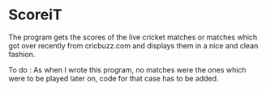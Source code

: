 # ScoreiT
The program gets the scores of the live cricket matches or matches which got over recently from cricbuzz.com and displays them in a nice and clean fashion. 

To do :
As when I wrote this program, no matches were the ones which were to be played later on, code for that case has to be added.
